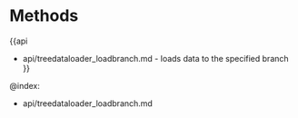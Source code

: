 
Methods
=======

{{api
- api/treedataloader_loadbranch.md - loads data to the specified branch
}}

@index:
- api/treedataloader_loadbranch.md


